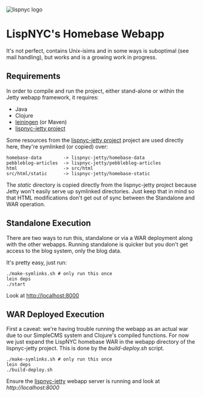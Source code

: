<img src="http://lispnyc.org/static/images/theme-barsky-2.png" alt="lispnyc logo" title="LispNYC's homebase webapp" />

# LispNYC's Homebase Webapp

It's not perfect, contains Unix-isims and in some ways is suboptimal (see mail
handling), but works and is a growing work in progress.

## Requirements

In order to compile and run the project, either stand-alone or within
the Jetty webapp framework, it requires:

  * Java
  * Clojure
  * [leiningen](https://github.com/technomancy/leiningen)  (or Maven)
  * [lispnyc-jetty project](https://github.com/heow/lispnyc-jetty)
  
Some resources from the [lispnyc-jetty project](https://github.com/heow/lispnyc-jetty) project are used directly here, they're symlinked (or copied) over:

    homebase-data        -> lispnyc-jetty/homebase-data
    pebbleblog-articles  -> lispnyc-jetty/pebbleblog-articles
    html                 -> src/html
    src/html/static      -> lispnyc-jetty/homebase-static 

The *static* directory is copied directly from the lispnyc-jetty project because Jetty won't easily serve up symlinked directories.  Just keep that in mind so that HTML modifications don't get out of sync between the Standalone and WAR operation.

## Standalone Execution

There are two ways to run this, standalone or via a WAR deployment along with the other webapps.  Running standalone is quicker but you don't get access to the blog system, only the blog data.

It's pretty easy, just run:

    ./make-symlinks.sh # only run this once
    lein deps
    ./start

Look at [http://localhost:8000](http://localhost:8000)

## WAR Deployed Execution

First a caveat: we're having trouble running the webapp as an actual
war due to our SimpleCMS system and Clojure's compiled functions.  For
now we just expand the LispNYC homebase WAR in the webapp directory of
the lispnyc-jetty project. This is done by the *build-deploy.sh*
script.

    ./make-symlinks.sh # only run this once
    lein deps
    ./build-deploy.sh

Ensure the [lispnyc-jetty](https://github.com/heow/lispnyc-jetty) webapp server is running and look at *http://localhost:8000*
